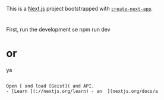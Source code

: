 This is a [Next.js](https://nextjs.org) project bootstrapped with [`create-next-app`](https://nextjs.org/docs/app/api-reference/cli/create-next-app).

#
First, run the development se
npm run dev
# or
ya
```

Open [ and load [Geist]( and API.
- [Learn ](://nextjs.org/learn) - an  ](nextjs.org/docs/a
